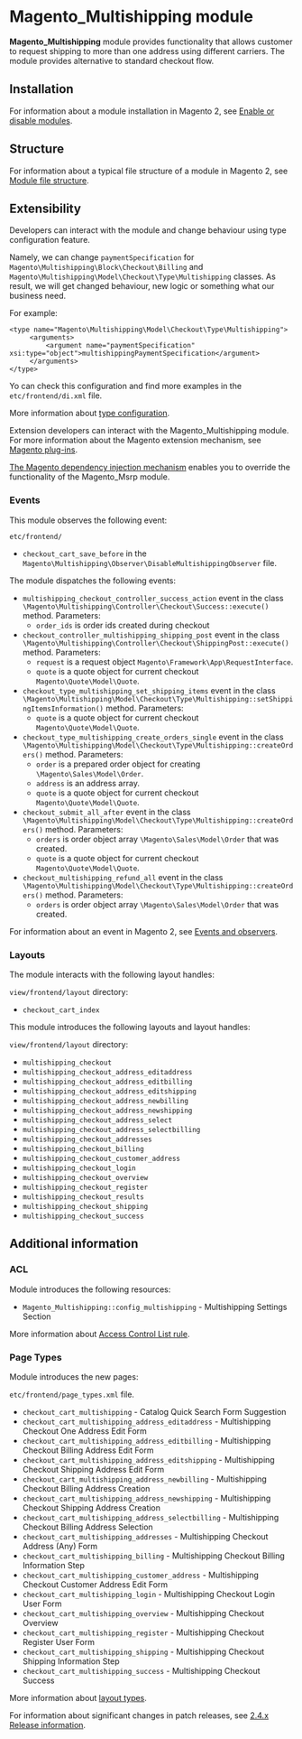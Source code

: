 # Magento_Multishipping module

**Magento_Multishipping** module provides functionality that allows customer to request shipping to more than one address
using different carriers. The module provides alternative to standard checkout flow.

## Installation

For information about a module installation in Magento 2, see [Enable or disable modules](https://experienceleague.adobe.com/docs/commerce-operations/installation-guide/tutorials/manage-modules.html).

## Structure

For information about a typical file structure of a module in Magento 2,
 see [Module file structure](https://developer.adobe.com/commerce/php/development/build/component-file-structure/#module-file-structure).
 
 ## Extensibility

Developers can interact with the module and change behaviour using type configuration feature.

Namely, we can change `paymentSpecification` for `Magento\Multishipping\Block\Checkout\Billing` and `Magento\Multishipping\Model\Checkout\Type\Multishipping` classes. 
As result, we will get changed behaviour, new logic or something what our business need. 

For example:
```
<type name="Magento\Multishipping\Model\Checkout\Type\Multishipping">
     <arguments>
         <argument name="paymentSpecification" xsi:type="object">multishippingPaymentSpecification</argument>
     </arguments>
</type>
```
Yo can check this configuration and find more examples in the `etc/frontend/di.xml` file.
 
More information about [type configuration](https://developer.adobe.com/commerce/php/development/build/dependency-injection-file/).


Extension developers can interact with the Magento_Multishipping module. For more information about the Magento extension mechanism, see [Magento plug-ins](https://developer.adobe.com/commerce/php/development/components/plugins/).

[The Magento dependency injection mechanism](https://developer.adobe.com/commerce/php/development/components/dependency-injection/) enables you to override the functionality of the Magento_Msrp module.

### Events

This module observes the following event:

`etc/frontend/`

 - `checkout_cart_save_before` in the `Magento\Multishipping\Observer\DisableMultishippingObserver` file. 

The module dispatches the following events:

- `multishipping_checkout_controller_success_action` event in the
  class `\Magento\Multishipping\Controller\Checkout\Success::execute()` method. Parameters:
    - `order_ids` is order ids created during checkout
- `checkout_controller_multishipping_shipping_post` event in the
  class `\Magento\Multishipping\Controller\Checkout\ShippingPost::execute()` method. Parameters:
    - `request` is a request object `Magento\Framework\App\RequestInterface`.
    - `quote` is a quote object for current checkout `Magento\Quote\Model\Quote`.
- `checkout_type_multishipping_set_shipping_items` event in the
  class `\Magento\Multishipping\Model\Checkout\Type\Multishipping::setShippingItemsInformation()` method. Parameters:
    - `quote` is a quote object for current checkout `Magento\Quote\Model\Quote`.
- `checkout_type_multishipping_create_orders_single` event in the
  class `\Magento\Multishipping\Model\Checkout\Type\Multishipping::createOrders()` method. Parameters:
    - `order` is a prepared order object for creating `\Magento\Sales\Model\Order`.
    - `address` is an address array.
    - `quote` is a quote object for current checkout `Magento\Quote\Model\Quote`.
- `checkout_submit_all_after` event in the
  class `\Magento\Multishipping\Model\Checkout\Type\Multishipping::createOrders()` method. Parameters:
    - `orders` is order object array `\Magento\Sales\Model\Order`  that was created.
    - `quote` is a quote object for current checkout `Magento\Quote\Model\Quote`.
- `checkout_multishipping_refund_all` event in the
  class `\Magento\Multishipping\Model\Checkout\Type\Multishipping::createOrders()` method. Parameters:
    - `orders` is order object array `\Magento\Sales\Model\Order`  that was created.

For information about an event in Magento 2, see [Events and observers](https://developer.adobe.com/commerce/php/development/components/events-and-observers/).

### Layouts

The module interacts with the following layout handles:

`view/frontend/layout` directory:

 - `checkout_cart_index`
 
This module introduces the following layouts and layout handles:

`view/frontend/layout` directory:

 - `multishipping_checkout`
 - `multishipping_checkout_address_editaddress`
 - `multishipping_checkout_address_editbilling`
 - `multishipping_checkout_address_editshipping`
 - `multishipping_checkout_address_newbilling`
 - `multishipping_checkout_address_newshipping`
 - `multishipping_checkout_address_select`
 - `multishipping_checkout_address_selectbilling`
 - `multishipping_checkout_addresses`
 - `multishipping_checkout_billing`
 - `multishipping_checkout_customer_address`
 - `multishipping_checkout_login`
 - `multishipping_checkout_overview`
 - `multishipping_checkout_register`
 - `multishipping_checkout_results`
 - `multishipping_checkout_shipping`
 - `multishipping_checkout_success`

## Additional information

### ACL

Module introduces the following resources:

- `Magento_Multishipping::config_multishipping` - Multishipping Settings Section

More information about [Access Control List rule](https://developer.adobe.com/commerce/php/tutorials/backend/create-access-control-list-rule/).

### Page Types

Module introduces the new pages:

`etc/frontend/page_types.xml` file.

- `checkout_cart_multishipping` - Catalog Quick Search Form Suggestion
- `checkout_cart_multishipping_address_editaddress` - Multishipping Checkout One Address Edit Form
- `checkout_cart_multishipping_address_editbilling` - Multishipping Checkout Billing Address Edit Form
- `checkout_cart_multishipping_address_editshipping` - Multishipping Checkout Shipping Address Edit Form
- `checkout_cart_multishipping_address_newbilling` - Multishipping Checkout Billing Address Creation
- `checkout_cart_multishipping_address_newshipping` - Multishipping Checkout Shipping Address Creation
- `checkout_cart_multishipping_address_selectbilling` - Multishipping Checkout Billing Address Selection
- `checkout_cart_multishipping_addresses` - Multishipping Checkout Address (Any) Form
- `checkout_cart_multishipping_billing` - Multishipping Checkout Billing Information Step
- `checkout_cart_multishipping_customer_address` - Multishipping Checkout Customer Address Edit Form
- `checkout_cart_multishipping_login` - Multishipping Checkout Login User Form
- `checkout_cart_multishipping_overview` - Multishipping Checkout Overview
- `checkout_cart_multishipping_register` - Multishipping Checkout Register User Form
- `checkout_cart_multishipping_shipping` - Multishipping Checkout Shipping Information Step
- `checkout_cart_multishipping_success` - Multishipping Checkout Success

More information about [layout types](https://developer.adobe.com/commerce/frontend-core/guide/layouts/types/).


For information about significant changes in patch releases, see [2.4.x Release information](https://devdocs.magento.com/guides/v2.4/release-notes/bk-release-notes.html).
